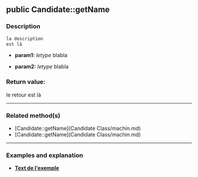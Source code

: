 ## public Candidate::getName

### Description    

```php
la description
est là
```

- **param1:** *letype* blabla

- **param2:** *letype* blabla



### Return value:   

le retour
est là


---------------------------------------

### Related method(s)      

* [Candidate::getName](Candidate Class/machin.md)    
* [Candidate::getName](Candidate Class/machin.md)    

---------------------------------------

### Examples and explanation

* **[Text de l'exemple](link)**    
